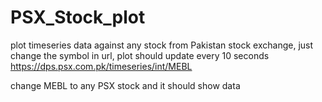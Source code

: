 # PSX_Stock_plot
plot timeseries data against any stock from Pakistan stock exchange, just change the symbol in url, plot should update every 10 seconds
https://dps.psx.com.pk/timeseries/int/MEBL

change MEBL to any PSX stock and it should show data
